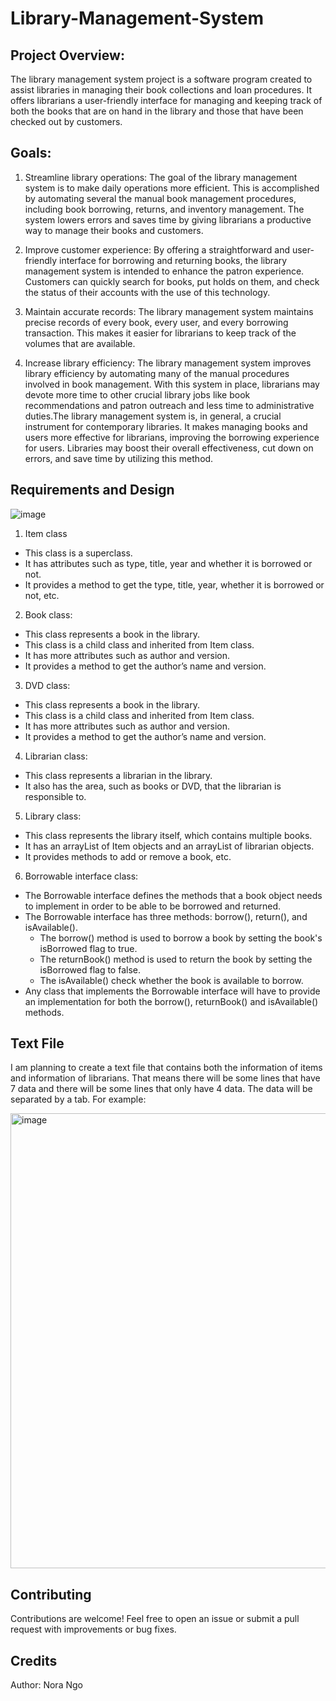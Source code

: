 # Library-Management-System

## Project Overview:
The library management system project is a software program created to assist libraries in managing their book collections and loan procedures. It offers librarians a user-friendly interface for managing and keeping track of both the books that are on hand in the library and those that have been checked out by customers.

## Goals:

1. Streamline library operations: The goal of the library management system is to make daily operations more efficient. This is accomplished by automating several the manual book management procedures, including book borrowing, returns, and inventory management. The system lowers errors and saves time by giving librarians a productive way to manage their books and customers.

2. Improve customer experience: By offering a straightforward and user-friendly interface for borrowing and returning books, the library management system is intended to enhance the patron experience. Customers can quickly search for books, put holds on them, and check the status of their accounts with the use of this technology.
   
3. Maintain accurate records: The library management system maintains precise records of every book, every user, and every borrowing transaction. This makes it easier for librarians to keep track of the volumes that are available.

4. Increase library efficiency: The library management system improves library efficiency by automating many of the manual procedures involved in book management. With this system in place, librarians may devote more time to other crucial library jobs like book recommendations and patron outreach and less time to administrative duties.The library management system is, in general, a crucial instrument for contemporary libraries. It makes managing books and users more effective for librarians, improving the borrowing experience for users. Libraries may boost their overall effectiveness, cut down on errors, and save time by utilizing this method.

## Requirements and Design

![image](https://github.com/ngonhu1309/Library-Management-System/assets/135569353/a33bc54d-c4b4-4e97-823b-c1c9d5c1e6f3)

1. Item class
  * This class is a superclass.
  * It has attributes such as type, title, year and whether it is borrowed or not.
  * It provides a method to get the type, title, year, whether it is borrowed or not, etc.

2. Book class:
  * This class represents a book in the library.
  * This class is a child class and inherited from Item class.
  * It has more attributes such as author and version.
  * It provides a method to get the author’s name and version.

3. DVD class:
  * This class represents a book in the library.
  * This class is a child class and inherited from Item class.
  * It has more attributes such as author and version.
  * It provides a method to get the author’s name and version.

4. Librarian class:
  * This class represents a librarian in the library.
  * It also has the area, such as books or DVD, that the librarian is responsible to.
    
5. Library class:
  * This class represents the library itself, which contains multiple books.
  * It has an arrayList of Item objects and an arrayList of librarian objects.
  * It provides methods to add or remove a book, etc.

6. Borrowable interface class:
  * The Borrowable interface defines the methods that a book object needs to implement in order to be able to be borrowed and returned.
  * The Borrowable interface has three methods: borrow(), return(), and isAvailable().
      * The borrow() method is used to borrow a book by setting the book's isBorrowed flag to true.
      * The returnBook() method is used to return the book by setting the isBorrowed flag to false.
      * The isAvailable() check whether the book is available to borrow.
  * Any class that implements the Borrowable interface will have to provide an implementation for both the borrow(), returnBook() and isAvailable() methods.

## Text File

I am planning to create a text file that contains both the information of items and information of librarians. That means there will be some lines that have 7 data and there will be some lines that only have 4 data. The data will be separated by a tab. For example:

<img width="728" alt="image" src="https://github.com/ngonhu1309/Library-Management-System/assets/135569353/73f100b2-da75-4f9d-aea7-cc066c2ab412">

## Contributing
Contributions are welcome! Feel free to open an issue or submit a pull request with improvements or bug fixes.
## Credits
Author: Nora Ngo

